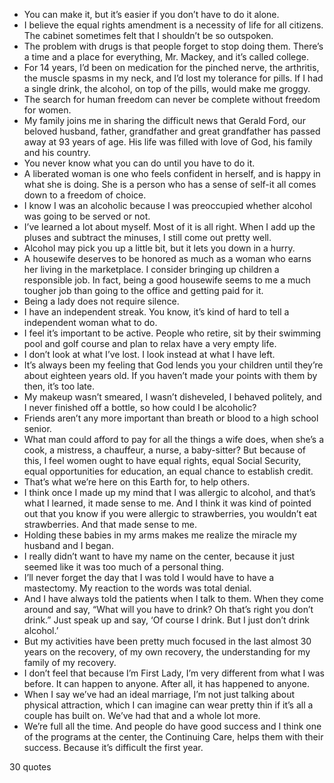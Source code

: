  - You can make it, but it’s easier if you don’t have to do it alone.
 - I believe the equal rights amendment is a necessity of life for all citizens. The cabinet sometimes felt that I shouldn’t be so outspoken.
 - The problem with drugs is that people forget to stop doing them. There’s a time and a place for everything, Mr. Mackey, and it’s called college.
 - For 14 years, I’d been on medication for the pinched nerve, the arthritis, the muscle spasms in my neck, and I’d lost my tolerance for pills. If I had a single drink, the alcohol, on top of the pills, would make me groggy.
 - The search for human freedom can never be complete without freedom for women.
 - My family joins me in sharing the difficult news that Gerald Ford, our beloved husband, father, grandfather and great grandfather has passed away at 93 years of age. His life was filled with love of God, his family and his country.
 - You never know what you can do until you have to do it.
 - A liberated woman is one who feels confident in herself, and is happy in what she is doing. She is a person who has a sense of self-it all comes down to a freedom of choice.
 - I know I was an alcoholic because I was preoccupied whether alcohol was going to be served or not.
 - I’ve learned a lot about myself. Most of it is all right. When I add up the pluses and subtract the minuses, I still come out pretty well.
 - Alcohol may pick you up a little bit, but it lets you down in a hurry.
 - A housewife deserves to be honored as much as a woman who earns her living in the marketplace. I consider bringing up children a responsible job. In fact, being a good housewife seems to me a much tougher job than going to the office and getting paid for it.
 - Being a lady does not require silence.
 - I have an independent streak. You know, it’s kind of hard to tell a independent woman what to do.
 - I feel it’s important to be active. People who retire, sit by their swimming pool and golf course and plan to relax have a very empty life.
 - I don’t look at what I’ve lost. I look instead at what I have left.
 - It’s always been my feeling that God lends you your children until they’re about eighteen years old. If you haven’t made your points with them by then, it’s too late.
 - My makeup wasn’t smeared, I wasn’t disheveled, I behaved politely, and I never finished off a bottle, so how could I be alcoholic?
 - Friends aren’t any more important than breath or blood to a high school senior.
 - What man could afford to pay for all the things a wife does, when she’s a cook, a mistress, a chauffeur, a nurse, a baby-sitter? But because of this, I feel women ought to have equal rights, equal Social Security, equal opportunities for education, an equal chance to establish credit.
 - That’s what we’re here on this Earth for, to help others.
 - I think once I made up my mind that I was allergic to alcohol, and that’s what I learned, it made sense to me. And I think it was kind of pointed out that you know if you were allergic to strawberries, you wouldn’t eat strawberries. And that made sense to me.
 - Holding these babies in my arms makes me realize the miracle my husband and I began.
 - I really didn’t want to have my name on the center, because it just seemed like it was too much of a personal thing.
 - I’ll never forget the day that I was told I would have to have a mastectomy. My reaction to the words was total denial.
 - And I have always told the patients when I talk to them. When they come around and say, “What will you have to drink? Oh that’s right you don’t drink.” Just speak up and say, ‘Of course I drink. But I just don’t drink alcohol.’
 - But my activities have been pretty much focused in the last almost 30 years on the recovery, of my own recovery, the understanding for my family of my recovery.
 - I don’t feel that because I’m First Lady, I’m very different from what I was before. It can happen to anyone. After all, it has happened to anyone.
 - When I say we’ve had an ideal marriage, I’m not just talking about physical attraction, which I can imagine can wear pretty thin if it’s all a couple has built on. We’ve had that and a whole lot more.
 - We’re full all the time. And people do have good success and I think one of the programs at the center, the Continuing Care, helps them with their success. Because it’s difficult the first year.

30 quotes